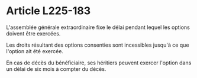 # Article L225-183

L'assemblée générale extraordinaire fixe le délai pendant lequel les options doivent être exercées.

Les droits résultant des options consenties sont incessibles jusqu'à ce que l'option ait été exercée.

En cas de décès du bénéficiaire, ses héritiers peuvent exercer l'option dans un délai de six mois à compter du décès.

